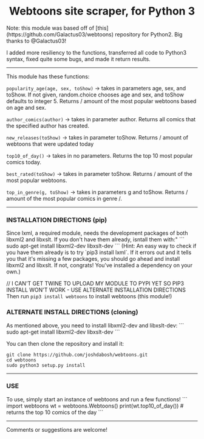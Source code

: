 <center>
  <h1>Webtoons site scraper, for Python 3</h1>
</center>
Note: this module was based off of [this](https://github.com/Galactus03/webtoons)
repository for Python2. Big thanks to @Galactus03!

I added more resiliency to the functions, transferred all code to Python3 syntax, fixed quite some bugs, and made it return results.

----

This module has these functions:

`popularity_age(age, sex, toShow)` -> takes in parameters age, sex, and toShow. If not given, random.choice chooses age and sex, and toShow defaults to integer 5.
Returns /<toShow/> amount of the most popular webtoons based on age and sex.

`author_comics(author)` -> takes in parameter author.
Returns all comics that the specified author has created.

`new_releases(toShow)` -> takes in parameter toShow.
Returns /<toShow/> amount of webtoons that were updated today

`top10_of_day()` -> takes in no parameters.
Returns the top 10 most popular comics today.

`best_rated(toShow)` -> takes in parameter toShow.
Returns /<toShow/> amount of the most popular webtoons.

`top_in_genre(g, toShow)` -> takes in parameters g and toShow.
Returns /<toShow/> amount of the most popular comics in genre /<g/>.

----

<h3>INSTALLATION DIRECTIONS (pip)</h3>
Since lxml, a required module, needs the development packages of both libxml2 and libxslt. If you don't have them already, isntall them with:"
```
sudo apt-get install libxml2-dev libxslt-dev
```
(Hint: An easy way to check if you have them already is to try `pip3 install lxml`. If it errors out and it tells you that it's missing a few packages, you should go ahead and install libxml2 and libxslt. If not, congrats! You've installed a dependency on your own.)

// I CAN'T GET TWINE TO UPLOAD MY MODULE TO PYPI YET SO PIP3 INSTALL WON'T WORK - USE ALTERNATE INSTALLATION DIRECTIONS
Then run
`pip3 install webtoons`
to install webtoons (this module!)



<h3>ALTERNATE INSTALL DIRECTIONS (cloning)</h3>
As mentioned above, you need to install libxml2-dev and libxslt-dev:
```
sudo apt-get install libxml2-dev libxslt-dev
```

You can then clone the repository and install it:
```
git clone https://github.com/joshdabosh/webtoons.git
cd webtoons
sudo python3 setup.py install
```

----

<h3>USE</h3>
To use, simply start an instance of webtoons and run a few functions!
```
import webtoons
wt = webtoons.Webtoons()
print(wt.top10_of_day())
# returns the top 10 comics of the day
```

----

Comments or suggestions are welcome!
